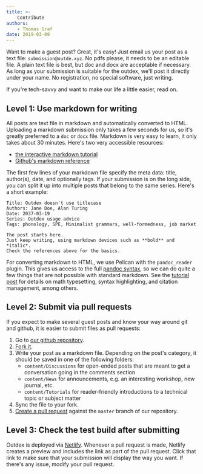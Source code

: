 ```yaml
---
title: >-
    Contribute
authors:
    - Thomas Graf
date: 2019-03-09
---
```


Want to make a guest post?
Great, it's easy!
Just email us your post as a text file: `submission@outde.xyz`.
No pdfs please, it needs to be an editable file.
A plain text file is best, but doc and docx are acceptable if necessary.
As long as your submission is suitable for the outdex, we'll post it directly under your name.
No registration, no special software, just writing.

If you're tech-savvy and want to make our life a little easier, read on.


## Level 1: Use markdown for writing

All posts are text file in markdown and automatically converted to HTML. 
Uploading a markdown submission only takes a few seconds for us, so it's greatly preferred to a `doc` or `docx` file.
Markdown is very easy to learn, it only takes about 30 minutes.
Here's two very accessible resources:

- [the interactive markdown tutorial](https://www.markdowntutorial.com/)
- [Github's markdown reference](https://guides.github.com/features/mastering-markdown/)

The first few lines of your markdown file specify the meta data: title, author(s), date, and optionally tags.
If your submission is on the long side, you can split it up into multiple posts that belong to the same series.
Here's a short example:

~~~
Title: Outdex doesn't use titlecase
Authors: Jane Doe, Alan Turing
Date: 2037-03-19
Series: Outdex usage advice
Tags: phonology, SPE, Minimalist grammars, well-formedness, job market

The post starts here.
Just keep writing, using markdown devices such as **bold** and *italic*.
Check the references above for the basics.
~~~

For converting markdown to HTML, we use Pelican with the `pandoc_reader` plugin.
This gives us access to the full [pandoc syntax](https://pandoc.org/MANUAL.html#pandocs-markdown), so we can do quite a few things that are not possible with standard markdown.
See the [tutorial post]({filename}../Tutorials/outdex_writing_guide.md) for details on math typesetting, syntax highlighting, and citation management, among others.


## Level 2: Submit via pull requests

If you expect to make several guest posts and know your way around git and github, it is easier to submit files as pull requests:

1.  Go to [our github repository](https://github.com/outde-xyz/website).
1.  [Fork it](https://help.github.com/en/articles/fork-a-repo).
1.  Write your post as a markdown file.
    Depending on the post's category, it should be saved in one of the following folders:
    - `content/Discussions` for open-ended posts that are meant to get a conversation going in the comments section
    - `content/News` for announcements, e.g. an interesting workshop, new journal, etc.
    - `content/Tutorials` for reader-friendly introductions to a technical topic or subject matter
1.  Sync the file to your fork.
1.  [Create a pull request](https://help.github.com/en/articles/creating-a-pull-request-from-a-fork) against the `master` branch of our repository.


## Level 3: Check the test build after submitting

Outdex is deployed via [Netlify](https:/www.netlify.com).
Whenever a pull request is made, Netlify creates a preview and includes the link as part of the pull request.
Click that link to make sure that your submission will display the way you want.
If there's any issue, modify your pull request.
